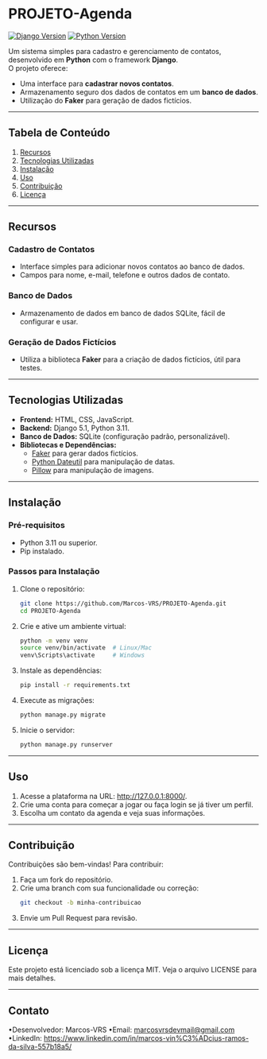 # **PROJETO-Agenda**  

[![Django Version](https://img.shields.io/badge/Django-5.1-green)](https://www.djangoproject.com/) [![Python Version](https://img.shields.io/badge/Python-3.11-blue)](https://www.python.org/)  

Um sistema simples para cadastro e gerenciamento de contatos, desenvolvido em **Python** com o framework **Django**.  
O projeto oferece:  
- Uma interface para **cadastrar novos contatos**.  
- Armazenamento seguro dos dados de contatos em um **banco de dados**.  
- Utilização do **Faker** para geração de dados fictícios.  

---

## **Tabela de Conteúdo**

1. [Recursos](#recursos)  
2. [Tecnologias Utilizadas](#tecnologias-utilizadas)  
3. [Instalação](#instalação)  
4. [Uso](#uso)  
5. [Contribuição](#contribuição)  
6. [Licença](#licença)  

---

## **Recursos**  

### **Cadastro de Contatos**  
- Interface simples para adicionar novos contatos ao banco de dados.  
- Campos para nome, e-mail, telefone e outros dados de contato.  

### **Banco de Dados**  
- Armazenamento de dados em banco de dados SQLite, fácil de configurar e usar.  

### **Geração de Dados Fictícios**  
- Utiliza a biblioteca **Faker** para a criação de dados fictícios, útil para testes.  

---

## **Tecnologias Utilizadas**  

- **Frontend:** HTML, CSS, JavaScript.  
- **Backend:** Django 5.1, Python 3.11.  
- **Banco de Dados:** SQLite (configuração padrão, personalizável).  
- **Bibliotecas e Dependências:**  
  - [Faker](https://faker.readthedocs.io/) para gerar dados fictícios.  
  - [Python Dateutil](https://pypi.org/project/python-dateutil/) para manipulação de datas.  
  - [Pillow](https://pillow.readthedocs.io/) para manipulação de imagens.  

---

## **Instalação**  

### **Pré-requisitos**  
- Python 3.11 ou superior.  
- Pip instalado.  

### **Passos para Instalação**  
1. Clone o repositório:  
   ```bash
   git clone https://github.com/Marcos-VRS/PROJETO-Agenda.git
   cd PROJETO-Agenda


2. Crie e ative um ambiente virtual:
   ```bash
   python -m venv venv  
   source venv/bin/activate  # Linux/Mac  
   venv\Scripts\activate     # Windows
3. Instale as dependências:
   ```bash
   pip install -r requirements.txt

4. Execute as migrações:
   ```bash
   python manage.py migrate


5. Inicie o servidor:
   ```bash
   python manage.py runserver  

---

## **Uso**
1. Acesse a plataforma na URL: http://127.0.0.1:8000/.
2. Crie uma conta para começar a jogar ou faça login se já tiver um perfil.
3. Escolha um contato da agenda e veja suas informações.

---

## **Contribuição**
Contribuições são bem-vindas! Para contribuir:
1. Faça um fork do repositório.
2. Crie uma branch com sua funcionalidade ou correção:
   ```bash
   git checkout -b minha-contribuicao  
3. Envie um Pull Request para revisão.

---

## **Licença**
Este projeto está licenciado sob a licença MIT. Veja o arquivo LICENSE para mais detalhes.


---

## **Contato**
•Desenvolvedor: Marcos-VRS
•Email: marcosvrsdevmail@gmail.com
•LinkedIn: https://www.linkedin.com/in/marcos-vin%C3%ADcius-ramos-da-silva-557b18a5/
